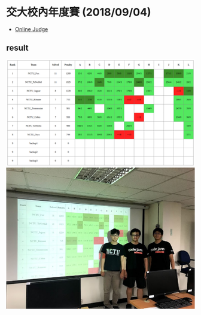 # 交大校內年度賽 (2018/09/04)

- [Online Judge](https://oj.nctu.me/groups/17/bulletins/)


## result

![result](./result.png)
![p1](./p1.jpg)
